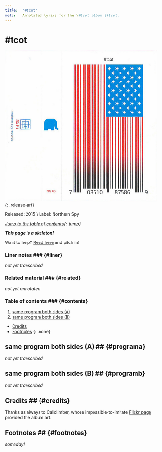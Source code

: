 ```yaml
---
title:  '#tcot'
meta:   Annotated lyrics for the \#tcot album \#tcot.
---
```


# \#tcot #

![Cover of \#tcot](media/tcot-j-card.jpg)
{: .release-art}

<!--
TODO:
  * Review of forums?
  * Review of Songmeanings?
  * Googling/trying to explain the song title?
  * Checking the lyrics?
  * Checking interviews?
  * Checking for related material?
-->

Released: 2015 \\
Label: Northern Spy

*[Jump to the table of contents](#contents){: .jump}*

__*This page is a skeleton!*__

Want to help? [Read here](about.html#contributing) and pitch in!

### Liner notes ### {#liner}

*not yet transcribed*

### Related material ### {#related}

*not yet annotated*

### Table of contents ### {#contents}

1. [same program both sides (A)](#programa)
2. [same program both sides (B)](#programb)

* [Credits](#credits)
* [Footnotes](#footnotes)
{: .none}

## same program both sides (A) ## {#programa}

*not yet transcribed*

## same program both sides (B) ## {#programb}

*not yet transcribed*

## Credits ## {#credits}

Thanks as always to Caliclimber, whose impossible-to-imitate [Flickr
page](https://www.flickr.com/photos/caliclimber/sets/72157616742976245)
provided the album art.

## Footnotes ## {#footnotes}

*someday!*
